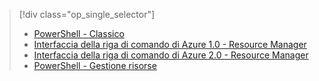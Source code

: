 > [!div class="op_single_selector"]
> - [PowerShell - Classico](../articles/dns/dns-reverse-dns-record-operations-classic-ps.md)
> - [Interfaccia della riga di comando di Azure 1.0 - Resource Manager](../articles/dns/dns-reverse-dns-record-operations-cli-nodejs.md)
> - [Interfaccia della riga di comando di Azure 2.0 - Resource Manager](../articles/dns/dns-reverse-dns-record-operations-cli.md)
> - [PowerShell - Gestione risorse](../articles/dns/dns-reverse-dns-record-operations-ps.md)